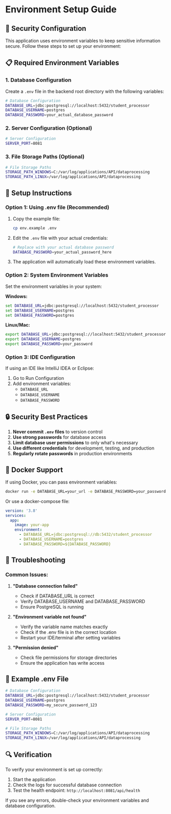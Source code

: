 # Environment Setup Guide

## 🔐 Security Configuration

This application uses environment variables to keep sensitive information secure. Follow these steps to set up your environment:

## 📋 Required Environment Variables

### 1. Database Configuration

Create a `.env` file in the backend root directory with the following variables:

```bash
# Database Configuration
DATABASE_URL=jdbc:postgresql://localhost:5432/student_processor
DATABASE_USERNAME=postgres
DATABASE_PASSWORD=your_actual_database_password
```

### 2. Server Configuration (Optional)

```bash
# Server Configuration
SERVER_PORT=8081
```

### 3. File Storage Paths (Optional)

```bash
# File Storage Paths
STORAGE_PATH_WINDOWS=C:/var/log/applications/API/dataprocessing
STORAGE_PATH_LINUX=/var/log/applications/API/dataprocessing
```

## 🚀 Setup Instructions

### Option 1: Using .env file (Recommended)

1. Copy the example file:
   ```bash
   cp env.example .env
   ```

2. Edit the `.env` file with your actual credentials:
   ```bash
   # Replace with your actual database password
   DATABASE_PASSWORD=your_actual_password_here
   ```

3. The application will automatically load these environment variables.

### Option 2: System Environment Variables

Set the environment variables in your system:

**Windows:**
```cmd
set DATABASE_URL=jdbc:postgresql://localhost:5432/student_processor
set DATABASE_USERNAME=postgres
set DATABASE_PASSWORD=postgres
```

**Linux/Mac:**
```bash
export DATABASE_URL=jdbc:postgresql://localhost:5432/student_processor
export DATABASE_USERNAME=postgres
export DATABASE_PASSWORD=your_password
```

### Option 3: IDE Configuration

If using an IDE like IntelliJ IDEA or Eclipse:

1. Go to Run Configuration
2. Add environment variables:
   - `DATABASE_URL`
   - `DATABASE_USERNAME`
   - `DATABASE_PASSWORD`

## 🔒 Security Best Practices

1. **Never commit `.env` files** to version control
2. **Use strong passwords** for database access
3. **Limit database user permissions** to only what's necessary
4. **Use different credentials** for development, testing, and production
5. **Regularly rotate passwords** in production environments

## 🐳 Docker Support

If using Docker, you can pass environment variables:

```bash
docker run -e DATABASE_URL=your_url -e DATABASE_PASSWORD=your_password your-app
```

Or use a docker-compose file:

```yaml
version: '3.8'
services:
  app:
    image: your-app
    environment:
      - DATABASE_URL=jdbc:postgresql://db:5432/student_processor
      - DATABASE_USERNAME=postgres
      - DATABASE_PASSWORD=${DATABASE_PASSWORD}
```

## 🚨 Troubleshooting

### Common Issues:

1. **"Database connection failed"**
   - Check if DATABASE_URL is correct
   - Verify DATABASE_USERNAME and DATABASE_PASSWORD
   - Ensure PostgreSQL is running

2. **"Environment variable not found"**
   - Verify the variable name matches exactly
   - Check if the .env file is in the correct location
   - Restart your IDE/terminal after setting variables

3. **"Permission denied"**
   - Check file permissions for storage directories
   - Ensure the application has write access

## 📝 Example .env File

```bash
# Database Configuration
DATABASE_URL=jdbc:postgresql://localhost:5432/student_processor
DATABASE_USERNAME=postgres
DATABASE_PASSWORD=my_secure_password_123

# Server Configuration
SERVER_PORT=8081

# File Storage Paths
STORAGE_PATH_WINDOWS=C:/var/log/applications/API/dataprocessing
STORAGE_PATH_LINUX=/var/log/applications/API/dataprocessing
```

## 🔍 Verification

To verify your environment is set up correctly:

1. Start the application
2. Check the logs for successful database connection
3. Test the health endpoint: `http://localhost:8081/api/health`

If you see any errors, double-check your environment variables and database configuration.
